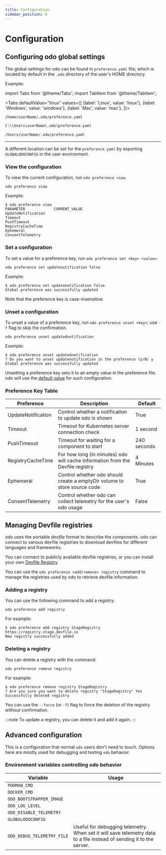```yaml
---
title: Configuration
sidebar_position: 6
---
```

# Configuration

## Configuring odo global settings

The global settings for odo can be found in `preference.yaml` file; which is located by default in the `.odo` directory of the user's HOME directory.

Example:

import Tabs from '@theme/Tabs';
import TabItem from '@theme/TabItem';

<Tabs
defaultValue="linux"
values={[
{label: 'Linux', value: 'linux'},
{label: 'Windows', value: 'windows'},
{label: 'Mac', value: 'mac'},
]}>

<TabItem value="linux">

```sh
/home/userName/.odo/preference.yaml
```

</TabItem>

<TabItem value="windows">

```sh
C:\\Users\userName\.odo\preference.yaml
```

</TabItem>

<TabItem value="mac">

```sh
/Users/userName/.odo/preference.yaml
```

</TabItem>

</Tabs>

---
A  different location can be set for the `preference.yaml` by exporting `GLOBALODOCONFIG` in the user environment.

### View the configuration
To view the current configuration, run `odo preference view`.

```shell
odo preference view
```
Example:
```shell
$ odo preference view
PARAMETER             CURRENT_VALUE
UpdateNotification
Timeout
PushTimeout
RegistryCacheTime
Ephemeral
ConsentTelemetry
```
### Set a configuration
To set a value for a preference key, run `odo preference set <key> <value>`.
```shell
odo preference set updatenotification false
```
Example:
```shell
$ odo preference set updatenotification false
Global preference was successfully updated
```
Note that the preference key is case-insensitive.

### Unset a configuration
To unset a value of a preference key, run `odo preference unset <key>`; use `-f` flag to skip the confirmation.
```shell
odo preference unset updatednotification
```
Example:
```shell
$ odo preference unset updatednotification
? Do you want to unset updatenotification in the preference (y/N) y
Global preference was successfully updated
```

Unsetting a preference key sets it to an empty value in the preference file. odo will use the [default value](./configure#preference-key-table) for such configuration.

### Preference Key Table

| Preference         | Description                                                                    | Default     |
| ------------------ | ------------------------------------------------------------------------------ | ----------- |
| UpdateNotification | Control whether a notification to update odo is shown                          | True        |
| Timeout            | Timeout for Kubernetes server connection check                                 | 1 second    |
| PushTimeout        | Timeout for waiting for a component to start                                   | 240 seconds |
| RegistryCacheTime  | For how long (in minutes) odo will cache information from the Devfile registry | 4 Minutes   |
| Ephemeral          | Control whether odo should create a emptyDir volume to store source code       | True        |
| ConsentTelemetry   | Control whether odo can collect telemetry for the user's odo usage             | False       |


## Managing Devfile registries

odo uses the portable *devfile* format to describe the components. odo can connect to various devfile registries to download devfiles for different languages and frameworks.

You can connect to publicly available devfile registries, or you can install your own [Devfile Registry](https://github.com/devfile/registry-support).

You can use the `odo preference <add/remove> registry` command to manage the registries used by odo to retrieve devfile information.

### Adding a registry

You can use the following command to add a registry:

```
odo preference add registry
```

For example:

```
$ odo preference add registry StageRegistry https://registry.stage.devfile.io
New registry successfully added
```

### Deleting a registry

You can delete a registry with the command:

```
odo preference remove registry
```

For example:

```
$ odo preference remove registry StageRegistry
? Are you sure you want to delete registry "StageRegistry" Yes
Successfully deleted registry
```

You can use the `--force` (or `-f`) flag to force the deletion of the registry without confirmation.


:::note
To update a registry, you can delete it and add it again.
:::

## Advanced configuration

This is a configuration that normal `odo` users don't need to touch.
Options here are mostly used for debugging and testing `odo` behavior.

### Environment variables controlling odo behavior

| Variable                   | Usage |
| -------------------------- | ----- |
| `PODMAN_CMD`               |       |
| `DOCKER_CMD`               |       |
| `ODO_BOOTSTRAPPER_IMAGE`   |       |
| `ODO_LOG_LEVEL`            |       |
| `ODO_DISABLE_TELEMETRY`    |       |
| `GLOBALODOCONFIG`          |       |
| `ODO_DEBUG_TELEMETRY_FILE` | Useful for debugging telemetry. When set it will save telemetry data to a file instead of sending it to the server. |
